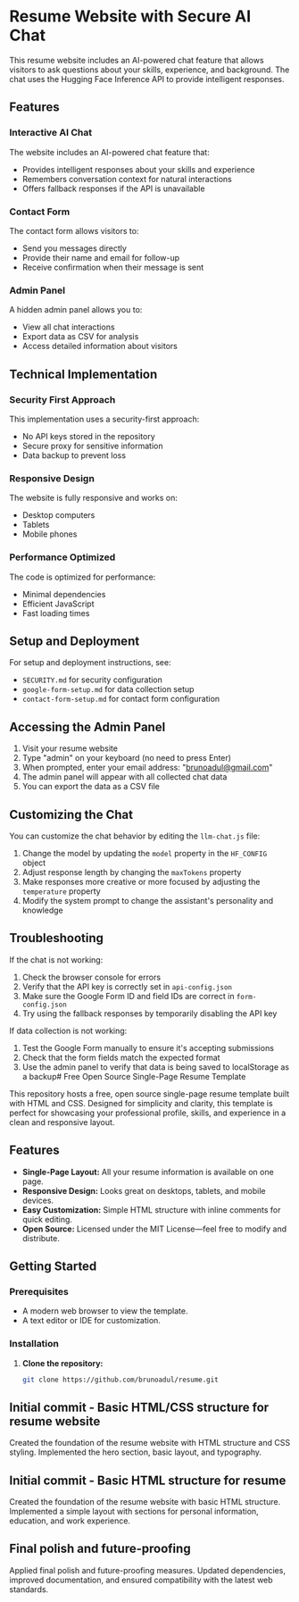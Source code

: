 # Resume Website with Secure AI Chat

This resume website includes an AI-powered chat feature that allows visitors to ask questions about your skills, experience, and background. The chat uses the Hugging Face Inference API to provide intelligent responses.

## Features

### Interactive AI Chat

The website includes an AI-powered chat feature that:
- Provides intelligent responses about your skills and experience
- Remembers conversation context for natural interactions
- Offers fallback responses if the API is unavailable

### Contact Form

The contact form allows visitors to:
- Send you messages directly
- Provide their name and email for follow-up
- Receive confirmation when their message is sent

### Admin Panel

A hidden admin panel allows you to:
- View all chat interactions
- Export data as CSV for analysis
- Access detailed information about visitors

## Technical Implementation

### Security First Approach

This implementation uses a security-first approach:
- No API keys stored in the repository
- Secure proxy for sensitive information
- Data backup to prevent loss

### Responsive Design

The website is fully responsive and works on:
- Desktop computers
- Tablets
- Mobile phones

### Performance Optimized

The code is optimized for performance:
- Minimal dependencies
- Efficient JavaScript
- Fast loading times

## Setup and Deployment

For setup and deployment instructions, see:
- `SECURITY.md` for security configuration
- `google-form-setup.md` for data collection setup
- `contact-form-setup.md` for contact form configuration

## Accessing the Admin Panel

1. Visit your resume website
2. Type "admin" on your keyboard (no need to press Enter)
3. When prompted, enter your email address: "brunoadul@gmail.com"
4. The admin panel will appear with all collected chat data
5. You can export the data as a CSV file

## Customizing the Chat

You can customize the chat behavior by editing the `llm-chat.js` file:

1. Change the model by updating the `model` property in the `HF_CONFIG` object
2. Adjust response length by changing the `maxTokens` property
3. Make responses more creative or more focused by adjusting the `temperature` property
4. Modify the system prompt to change the assistant's personality and knowledge

## Troubleshooting

If the chat is not working:

1. Check the browser console for errors
2. Verify that the API key is correctly set in `api-config.json`
3. Make sure the Google Form ID and field IDs are correct in `form-config.json`
4. Try using the fallback responses by temporarily disabling the API key

If data collection is not working:

1. Test the Google Form manually to ensure it's accepting submissions
2. Check that the form fields match the expected format
3. Use the admin panel to verify that data is being saved to localStorage as a backup# Free Open Source Single-Page Resume Template

This repository hosts a free, open source single-page resume template built with HTML and CSS. Designed for simplicity and clarity, this template is perfect for showcasing your professional profile, skills, and experience in a clean and responsive layout.

## Features

- **Single-Page Layout:** All your resume information is available on one page.
- **Responsive Design:** Looks great on desktops, tablets, and mobile devices.
- **Easy Customization:** Simple HTML structure with inline comments for quick editing.
- **Open Source:** Licensed under the MIT License—feel free to modify and distribute.

## Getting Started

### Prerequisites
- A modern web browser to view the template.
- A text editor or IDE for customization.

### Installation
1. **Clone the repository:**
   ```bash
   git clone https://github.com/brunoadul/resume.git


## Initial commit - Basic HTML/CSS structure for resume website

Created the foundation of the resume website with HTML structure and CSS styling. Implemented the hero section, basic layout, and typography.

## Initial commit - Basic HTML structure for resume

Created the foundation of the resume website with basic HTML structure. Implemented a simple layout with sections for personal information, education, and work experience.

## Final polish and future-proofing

Applied final polish and future-proofing measures. Updated dependencies, improved documentation, and ensured compatibility with the latest web standards.